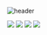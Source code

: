 
![header](https://capsule-render.vercel.app/api?type=waving&color=auto&height=300&section=header&text=Heimerrr%20gitstargam&fontSize=60)

 <img src="https://img.shields.io/badge/TypeScript-3178C6?style=flat&logo=TypeScript&logoColor=white"/>
 <img src="https://img.shields.io/badge/.NET-512BD4?style=flat&logo=.NET&logoColor=white"/>
 <img src="https://img.shields.io/badge/Python-3376AB?style=flat&logo=Python&logoColor=white"/>
 <img src="https://img.shields.io/badge/C-A8B9CC?style=flat&logo=C&logoColor=white"/>



